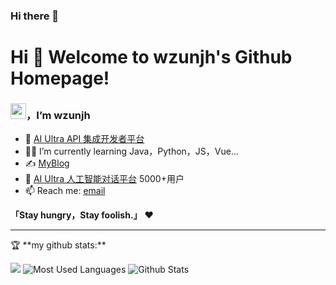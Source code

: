 ### Hi there 👋
# Hi 🎉 Welcome to wzunjh's Github Homepage!
### <img src="https://media.giphy.com/media/hvRJCLFzcasrR4ia7z/giphy.gif" width="25px">，I’m wzunjh

- 🤖 [AI Ultra API 集成开发者平台](https://api.wzunjh.top)
- 👨‍💻 I’m currently learning Java，Python，JS，Vue...
- ✍️ [MyBlog](https://wzunjh.top)
- 💬 [AI Ultra 人工智能对话平台](https://chat.wzunjh.top) 5000+用户
- 📫 Reach me: [email](mailto:wzunjh@qq.com)

**「Stay hungry，Stay foolish.」** ❤️ 

<hr/>
🏆 **my github stats:**

![](https://raw.githubusercontent.com/anzhihe/anzhihe/main/assets/github-contribution-grid-snake.svg)
![Most Used Languages](https://github-readme-stats.vercel.app/api/top-langs/?username=wzunjh&theme=dark&layout=compact)
![Github Stats](https://github-readme-stats.vercel.app/api?username=wzunjh&show_icons=true&theme=dark&count_private=true)


